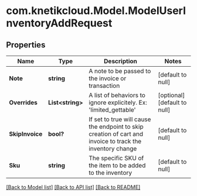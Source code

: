 # com.knetikcloud.Model.ModelUserInventoryAddRequest
## Properties

Name | Type | Description | Notes
------------ | ------------- | ------------- | -------------
**Note** | **string** | A note to be passed to the invoice or transaction | [default to null]
**Overrides** | **List&lt;string&gt;** | A list of behaviors to ignore explicitely.  Ex: &#39;limited_gettable&#39; | [optional] [default to null]
**SkipInvoice** | **bool?** | If set to true will cause the endpoint to skip creation of cart and invoice to track the inventory change | [default to null]
**Sku** | **string** | The specific SKU of the item to be added to the inventory | [default to null]

[[Back to Model list]](../README.md#documentation-for-models) [[Back to API list]](../README.md#documentation-for-api-endpoints) [[Back to README]](../README.md)

